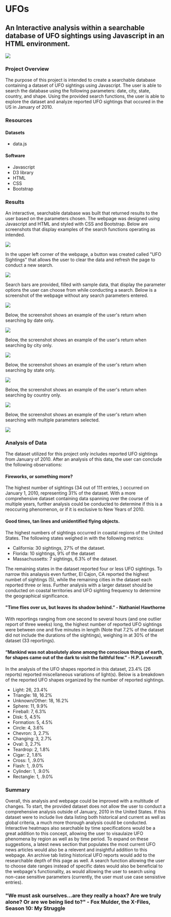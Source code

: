 # UFOs
 
 ## An Interactive analysis within a searchable database of UFO sightings using Javascript in an HTML environment. 
 
![](static/images/gitreadmeufo.jpg)
 
 ### Project Overview
 
The purpose of this project is intended to create a searchable database containing a dataset of UFO sightings using Javascript. The user is able to search the database using the following parameters: date, city, state, country, and shape. Using the provided search functions, the user is able to explore the dataset and analyze reported UFO sightings that occured in the US in January of 2010.   

### Resources

#### Datasets
* data.js

#### Software

* Javascript
* D3 library
* HTML
* CSS
* Bootstrap

### Results

An interactive, searchable database was built that returned results to the user based on the parameters chosen. The webpage was designed using Javascript and HTML and styled with CSS and Bootstrap. Below are screenshots that display examples of the search functions operating as intended. 

![](static/images/Homepage.jpg)


In the upper left corner of the webpage, a button was created called "UFO Sightings" that allows the user to clear the data and refresh the page to conduct a new search. 

![](static/images/sightingsbutton.jpg)

Search bars are provided, filled with sample data, that display the parameter options the user can choose from while conducting a search. Below is a screenshot of the webpage without any search parameters entered. 

![](static/images/unfiltereddata.jpg)

Below, the screenshot shows an example of the user's return when searching by date only. 

![](static/images/datefilter.jpg)

Below, the screenshot shows an example of the user's return when searching by city only. 

![](static/images/cityfilter.jpg)

Below, the screenshot shows an example of the user's return when searching by state only.

![](static/images/statefilter.jpg)

Below, the screenshot shows an example of the user's return when searching by country only.

![](static/images/countryfilter.jpg)

Below, the screenshot shows an example of the user's return when searching with multiple parameters selected. 

![](static/images/multiplefilter.jpg)

### Analysis of Data

The dataset utilized for this project only includes reported UFO sightings from January of 2010. After an analysis of this data, the user can conclude the following observations:

#### Fireworks, or something more? 

The highest number of sightings (34 out of 111 entries, ) occurred on January 1, 2010, representing 31% of the dataset. With a more comprehensive dataset containing data spanning over the course of multiple years, further analysis could be conducted to determine if this is a reoccuring phenomenon, or if it is exclusive to New Years of 2010. 

#### Good times, tan lines and unidentified flying objects.

The highest numbers of sightings occurred in coastal regions of the United States. The following states weighed in with the following metrics:
* California: 30 sightings, 27% of the dataset.
* Florida: 10 sightings, 9% of the dataset
* Massachussetts: 7 sightings, 6.3% of the dataset. 

The remaining states in the dataset reported four or less UFO sightings. To narrow this analaysis even further, El Cajon, CA reported the highest numbet of sightings (5), while the remaining cities in the dataset each reported three or less. Further analysis with a larger dataset should be conducted on coastal territories and UFO sighting frequency to determine the geographical significance. 

#### "Time flies over us, but leaves its shadow behind.” - Nathaniel Hawthorne

With reportings ranging from one second to several hours (and one outlier report of three weeks) long, the highest number of reported UFO sightings were between one and five minutes in length (Note that 7.2% of the dataset did not include the durations of the sightings), weighing in at 30% of the dataset (33 reportings). 

#### “Mankind was not absolutely alone among the conscious things of earth, for shapes came out of the dark to visit the faithful few.” - H.P. Lovecraft

In the analysis of the UFO shapes reported in this dataset, 23.4% (26 reports) reported miscellaneous variations of light(s). Below is a breakdown of the reported UFO shapes organized by the number of reported sightings. 

* Light:	26, 23.4% 
* Triangle:	18, 16.2%
* Unknown/Other: 18, 16.2%
* Sphere:	11, 9.9%
* Fireball:	7, 6.3%
* Disk:	5, 4.5%
* Formation:	5, 4.5%
* Circle:	4, 3.6%
* Chevron:	3, 2.7%
* Changing:	3, 2.7%
* Oval:	3, 2.7%
* Teardrop:	2, 1.8%
* Cigar:	2, 1.8%
* Cross:	1, .9.0%
* Flash:	1, .9.0%
* Cylinder:	1, .9.0%
* Rectangle:	1, .9.0%

### Summary

Overall, this analysis and webpage could be improved with a multitude of changes. To start, the provided dataset does not allow the user to conduct a comprehensive analysis outside of January, 2010 in the United States. If this dataset were to include live data listing both historical and current as well as global criteria, a much more thorough analysis could be conducted. Interactive heatmaps also searchable by time specifications would be a great addition to this concept, allowing the user to visaulaize UFO phenomena by region as well as by time period. To expand on these suggestions, a latest news section that populates the most current UFO news articles would also be a relevent and insightful addition to this webpage. An archive tab listing historical UFO reports would add to the researchable depth of this page as well. A search function allowing the user to choose date ranges instead of specific dates would also be beneficial to the webpage's functionality, as would allowing the user to search using non-case sensitive parameters (currently, the user must use case sensistive entries). 

### "We must ask ourselves...are they really a hoax? Are we truly alone? Or are we being lied to?" - Fox Mulder, the X-Files, Season 10: My Struggle

